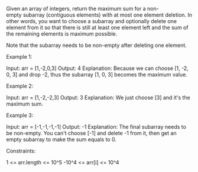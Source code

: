 Given an array of integers, return the maximum sum for a non-empty subarray
(contiguous elements) with at most one element deletion. In other words, you
want to choose a subarray and optionally delete one element from it so that
there is still at least one element left and the sum of the remaining
elements is maximum possible.

Note that the subarray needs to be non-empty after deleting one element.


Example 1:


Input: arr = [1,-2,0,3]
Output: 4
Explanation: Because we can choose [1, -2, 0, 3] and drop -2, thus the
subarray [1, 0, 3] becomes the maximum value.

Example 2:


Input: arr = [1,-2,-2,3]
Output: 3
Explanation: We just choose [3] and it's the maximum sum.


Example 3:


Input: arr = [-1,-1,-1,-1]
Output: -1
Explanation: The final subarray needs to be non-empty. You can't choose [-1]
and delete -1 from it, then get an empty subarray to make the sum equals to
0.



Constraints:


1 <= arr.length <= 10^5
-10^4 <= arr[i] <= 10^4





